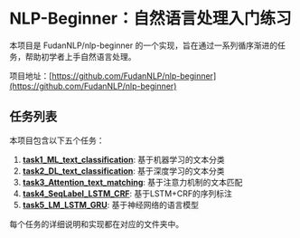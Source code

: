 # NLP-Beginner：自然语言处理入门练习

本项目是 FudanNLP/nlp-beginner 的一个实现，旨在通过一系列循序渐进的任务，帮助初学者上手自然语言处理。

项目地址：[https://github.com/FudanNLP/nlp-beginner](https://github.com/FudanNLP/nlp-beginner)

## 任务列表

本项目包含以下五个任务：

1.  **[task1_ML_text_classification](./task1_ML_text_classification/)**: 基于机器学习的文本分类
2.  **[task2_DL_text_classification](./task2_DL_text_classification/)**: 基于深度学习的文本分类
3.  **[task3_Attention_text_matching](./task3_Attention_text_matching/)**: 基于注意力机制的文本匹配
4.  **[task4_SeqLabel_LSTM_CRF](./task4_SeqLabel_LSTM_CRF/)**: 基于LSTM+CRF的序列标注
5.  **[task5_LM_LSTM_GRU](./task5_LM_LSTM_GRU/)**: 基于神经网络的语言模型

每个任务的详细说明和实现都在对应的文件夹中。
